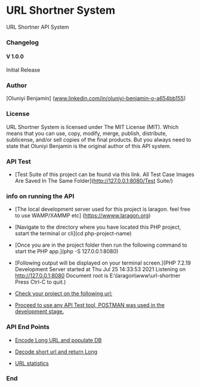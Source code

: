 # URL Shortner System
URL Shortner API System 

### Changelog

#### V 1.0.0
Initial Release

### Author
[Oluniyi Benjamin] (www.linkedin.com/in/oluniyi-benjamin-o-a654bb155)

### License

URL Shortner System is licensed under The MIT License (MIT). Which means that you can use, copy, modify, merge, publish, distribute, sublicense, and/or sell copies of the final products. But you always need to state that Oluniyi Benjamin is the original author of this API system.


### API Test

- [Test Suite of this project can be found via this link. All Test Case Images Are Saved In The Same Folder](http://127.0.0.1:8080/Test Suite/)

### info on running the API

- [The local development server used for this project is laragon. feel free to use WAMP/XAMMP etc] (https://wwww.laragon.org)

- [Navigate to the directory where you have located this PHP project, sstart the terminal or cli](cd php-project-name)

- [Once you are in the project folder then run the following command to start the PHP app.](php -S 127.0.0.1:8080)

- [Following output will be displayed on your terminal screen.](PHP 7.2.19 Development Server started at Thu Jul 25 14:33:53 2021
Listening on http://127.0.0.1:8080
Document root is E:\laragon\www\url-shortner
Press Ctrl-C to quit.)

- [Check your project on the following url:](http://127.0.0.1:8080)

- [Proceed to use any API Test tool, POSTMAN was used in the development stage.](www.postman.com)


### API End Points

- [Encode Long URL and populate DB](http://127.0.0.1:8080/api/encodes.php)

- [Decode short url and return Long](http://127.0.0.1:8080/api/decodes.php)

- [URL statistics](http://127.0.0.1:8080/api/statistics.php)


### End
